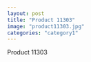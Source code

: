 ```yaml
---
layout: post
title: "Product 11303"
image: "product11303.jpg"
categories: "category1"
---
```

Product 11303
